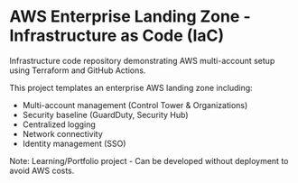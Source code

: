 # AWS Enterprise Landing Zone - Infrastructure as Code (IaC)

Infrastructure code repository demonstrating AWS multi-account setup using Terraform and GitHub Actions.

This project templates an enterprise AWS landing zone including:
- Multi-account management (Control Tower & Organizations)
- Security baseline (GuardDuty, Security Hub)
- Centralized logging
- Network connectivity
- Identity management (SSO)

Note: Learning/Portfolio project - Can be developed without deployment to avoid AWS costs.
